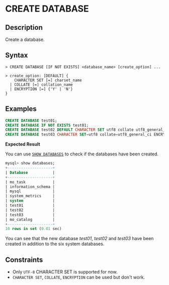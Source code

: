 # **CREATE DATABASE**

## **Description**

Create a database.

## **Syntax**

```
> CREATE DATABASE [IF NOT EXISTS] <database_name> [create_option] ...

> create_option: [DEFAULT] {
	CHARACTER SET [=] charset_name
  | COLLATE [=] collation_name
  | ENCRYPTION [=] {'Y' | 'N'}
}
```

## **Examples**

```sql
CREATE DATABASE test01;
CREATE DATABASE IF NOT EXISTS test01;
CREATE DATABASE test02 DEFAULT CHARACTER SET utf8 collate utf8_general_ci ENCRYPTION 'Y';
CREATE DATABASE test03 CHARACTER SET=utf8 collate=utf8_general_ci ENCRYPTION='N';
```

**Expected Result**

You can use [`SHOW DATABASES`](../Database-Administration-Statements/SHOW-Statements/show-databases.md) to check if the databases have been created.

```sql
mysql> show databases;
+--------------------+
| Database           |
+--------------------+
| mo_task            |
| information_schema |
| mysql              |
| system_metrics     |
| system             |
| test01             |
| test02             |
| test03             |
| mo_catalog         |
+--------------------+
10 rows in set (0.01 sec)
```

You can see that the new database *test01*, *test02* and *test03* have been created in addition to the six system databases.

## **Constraints**

- Only `UTF-8` CHARACTER SET is supported for now.
- `CHARACTER SET`, `COLLATE`, `ENCRYPTION` can be used but don't work.
